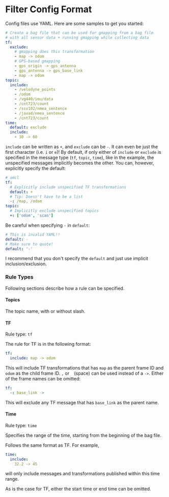 # Filter Config Format

Config files use YAML. Here are some samples to get you started:

```yaml
# Create a bag file that can be used for gmapping from a bag file
# with all sensor data + running gmapping while collecting data
tf:
  exclude:
    # gmapping does this transformation
    - map -> odom
    # GPS-based gmapping
    - gps_origin -> gps_antenna
    - gps_antenna -> gps_base_link
    - map -> odom
topic:
  include:
    - /velodyne_points
    - /odom
    - /vg440/imu/data
    - /cnt723/count
    - /ssv102/nmea_sentence
    - /javad/nmea_sentence
    - /cnt723/count
time:
  default: exclude
  include:
    - 30 -> 60
```

`include` can be written as `+`, and `exclude` can be `-`. It can even be just
the first character (i.e. `i` or `e`)! By default, if only either of `include` or
`exclude` is specified in the message type (`tf`, `topic`, `time`), like in
the example, the unspecified messages implicitly becomes the other. You can,
however, explicitly specify the default:

```yaml
# amcl
tf:
  # Explicitly include unspecified TF transformations
  default: +
  # Tip: Doesn't have to be a list
  -: /map, /odom
topic:
  # Implicitly exclude unspecified topics
  +: ['odom', 'scan']
```

Be careful when specifying `-` in `default`:

```yaml
# This is invalid YAML!!
default: -
# Make sure to quote!
default: '-'
```

I recommend that you don't specify the `default` and just use implicit
inclusion/exclusion.


### Rule Types

Following sections describe how a rule can be specified.

#### Topics

The topic name, with or without slash.


#### TF

Rule type: `tf`

The rule for TF is in the following format:

```yaml
tf:
  include: map -> odom
```

This will include TF transformations that has `map` as the parent frame ID and
`odom` as the child frame ID. `,` or ` ` (space) can be used instead of a
`->`. Either of the frame names can be omitted:

```yaml
tf:
  -: base_link ->
```

This will exclude any TF message that has `base_link` as the parent name.


#### Time

Rule type: `time`

Specifies the range of the time, starting from the beginning of the bag file.

Follows the same format as TF. For example,

```yaml
time:
  include:
    32.2 -> 45
```

will only include messages and transformations published within this time range.

As is the case for TF, either the start time or end time can be omitted.
